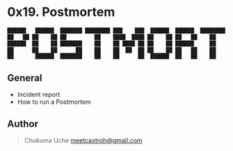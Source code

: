# 0x19. Postmortem

```bash
██████   ██████  ███████ ████████ ███    ███  ██████  ██████  ████████ ███████ ███    ███ 
██   ██ ██    ██ ██         ██    ████  ████ ██    ██ ██   ██    ██    ██      ████  ████ 
██████  ██    ██ ███████    ██    ██ ████ ██ ██    ██ ██████     ██    █████   ██ ████ ██ 
██      ██    ██      ██    ██    ██  ██  ██ ██    ██ ██   ██    ██    ██      ██  ██  ██ 
██       ██████  ███████    ██    ██      ██  ██████  ██   ██    ██    ███████ ██      ██ 
```

## General

* Incident report
* How to run a Postmortem

## Author
> Chukuma Uche <meetcaxtroh@gmail.com>
